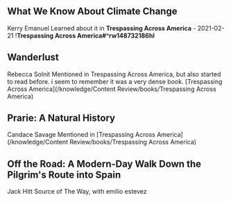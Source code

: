 
## What We Know About Climate Change
Kerry Emanuel
Learned about it in **Trespassing Across America** - 2021-02-21
!**Trespassing Across America#^rw148732186hl**

## Wanderlust
Rebecca Solnit
Mentioned in Trespassing Across America, but also started to read before. i seem to remember it was a very dense book. 
[Trespassing Across America](/knowledge/Content Review/books/Trespassing Across America)

## Prarie: A Natural History
Candace Savage
Mentioned in [Trespassing Across America](/knowledge/Content Review/books/Trespassing Across America)

## Off the Road: A Modern-Day Walk Down the Pilgrim's Route into Spain
Jack Hitt
Source of The Way, with emilio estevez